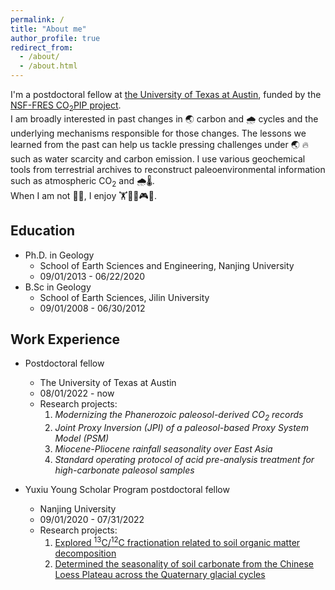 ```yaml
---
permalink: /
title: "About me"
author_profile: true
redirect_from: 
  - /about/
  - /about.html
---
```


I'm a postdoctoral fellow at [the University of Texas at Austin](https://www.jsg.utexas.edu/researcher/jiawei_da/), funded by the [NSF-FRES CO<sub>2</sub>PIP project](https://paleo-co2.org/co2pip).   
I am broadly interested in past changes in 🌏 carbon and 🌧️ cycles and the underlying mechanisms responsible for those changes. The lessons we learned from the past can  help us tackle pressing challenges under 🌏 🔥 such as water scarcity and carbon emission. I use various geochemical tools from terrestrial archives to reconstruct paleoenvironmental information such as atmospheric CO<sub>2</sub> and 🌧🌡.    
When I am not 🧐🔬, I enjoy 🏋🏀🎥🎮🥘. 

Education
------
  - Ph.D. in Geology
    - School of Earth Sciences and Engineering, Nanjing University
    - 09/01/2013 - 06/22/2020
  - B.Sc in Geology
    - School of Earth Sciences, Jilin University
    - 09/01/2008 - 06/30/2012

Work Experience
------
  - Postdoctoral fellow
    - The University of Texas at Austin
    - 08/01/2022 - now
    - Research projects:
        1. *Modernizing the Phanerozoic paleosol-derived CO<sub>2</sub> records* 
        2. *Joint Proxy Inversion (JPI) of a paleosol-based Proxy System Model (PSM)* 
        3. *Miocene-Pliocene rainfall seasonality over East Asia*
        4. *Standard operating protocol of acid pre-analysis treatment for high-carbonate paleosol samples* 

  - Yuxiu Young Scholar Program postdoctoral fellow
    - Nanjing University
    - 09/01/2020 - 07/31/2022
    - Research projects:
        1. [Explored <sup>13</sup>C/<sup>12</sup>C fractionation related to soil organic matter decomposition](https://doi.org/10.1029/2021GL093407)
        2. [Determined the seasonality of soil carbonate from the Chinese Loess Plateau across the Quaternary glacial cycles](https://www.sciencedirect.com/science/article/pii/S0277379123000562) 
